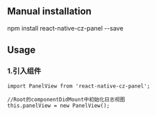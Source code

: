
## Manual installation

npm install react-native-cz-panel --save

	

## Usage
###  1.引入组件
```
import PanelView from 'react-native-cz-panel';

//Root的componentDidMount中初始化日志视图
this.panelView = new PanelView();
```
